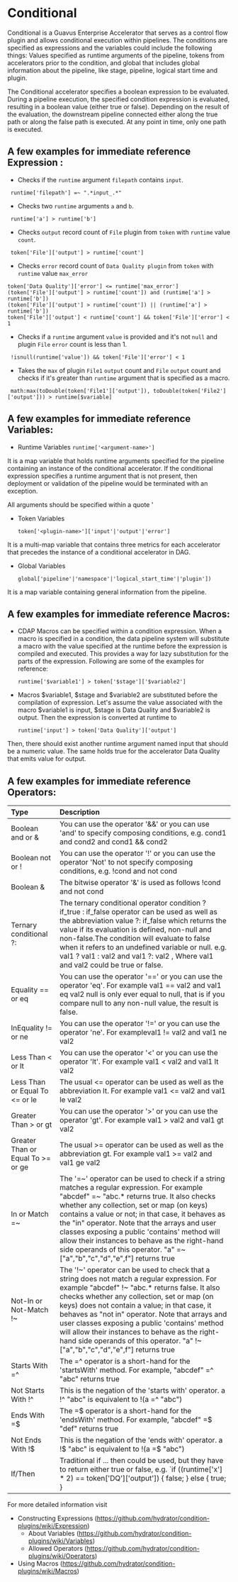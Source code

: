 # Conditional

Conditional is a Guavus Enterprise Accelerator that serves as a control flow plugin and allows conditional execution within
pipelines. The conditions are specified as expressions and the 
variables could include the following things: Values specified as runtime arguments of
the pipeline, tokens from accelerators prior to the condition, and global
that includes global information about the pipeline, like stage, pipeline,
logical start time and plugin.

The Conditional accelerator specifies a boolean expression to be evaluated.
During a pipeline execution, the specified condition expression is
evaluated, resulting in a boolean value (either true or false).
Depending on the result of the evaluation, the downstream pipeline
connected either along the true path or along the false path is
executed. At any point in time, only one path is executed.


## A few examples for immediate reference Expression :

* Checks if the `runtime` argument `filepath` contains `input`.
```
 runtime['filepath'] =~ ".*input_.*"
```

* Checks two `runtime` arguments `a` and `b`.
```
 runtime['a'] > runtime['b']
```

* Checks `output` record count of `File` plugin from `token` with `runtime` value `count`.
```
 token['File']['output'] > runtime['count']
```

* Checks `error` record count of `Data Quality plugin` from `token` with `runtime` value `max_error`
```
token['Data Quality']['error'] <= runtime['max_error']
(token['File']['output'] > runtime['count']) and (runtime['a'] > runtime['b'])
(token['File']['output'] > runtime['count']) || (runtime['a'] > runtime['b'])
token['File']['output'] < runtime['count'] && token['File']['error'] < 1
```

* Checks if a `runtime` argument `value` is provided and it's not `null` and plugin `File` `error` count is less than 1.
```
 !isnull(runtime['value']) && token['File']['error'] < 1
```

* Takes the `max` of plugin `File1` `output` count and `File` `output` count and checks if it's greater than `runtime` argument that is specified as a macro.
```
 math:max(toDouble(token['File1']['output']), toDouble(token['File2']['output'])) > runtime[$variable]
```

## A few examples for immediate reference Variables:

* Runtime Variables
```runtime['<argument-name>']```

It is a map variable that holds runtime arguments specified for the pipeline containing an instance of the conditional accelerator. If the conditional expression specifies a runtime argument that is not present, then deployment or validation of the pipeline would be terminated with an exception.

All arguments should be specified within a quote '

* Token Variables

   ```token['<plugin-name>']['input'|'output'|'error']```

It is a multi-map variable that contains three metrics for each accelerator that precedes the instance of a conditional accelerator in DAG.

* Global Variables

    ```global['pipeline'|'namespace'|'logical_start_time'|'plugin'])```

It is a map variable containing general information from the pipeline.

## A few examples for immediate reference Macros:

* CDAP Macros can be specified within a condition expression. When a macro is specified in a condition, the data pipeline system will substitute a macro with the value specified at the runtime before the expression is compiled and executed. This provides a way for lazy substitution for the parts of the expression. Following are some of the examples for reference:

  ```runtime['$variable1'] > token['$stage']['$variable2']```

* Macros $variable1, $stage and $variable2 are substituted before the compilation of expression. Let's assume the value associated with the macro $variable1 is input, $stage is Data Quality and $variable2 is output. Then the expression is converted at runtime to

  ```runtime['input'] > token['Data Quality']['output']```

Then, there should exist another runtime argument named input that should be a numeric value. The same holds true for the accelerator Data Quality that emits value for output.

## A few examples for immediate reference Operators:

| Type | Description |
| :------------ | :-------- |
| Boolean and or & | You can use the operator '&&' or you can use 'and' to specify composing conditions, e.g. cond1 and cond2 and cond1 && cond2 |
| Boolean not or ! | You can use the operator '!' or you can use the operator 'Not' to not specify composing conditions, e.g. !cond and not cond |
| Boolean & | The bitwise operator '&' is used as follows !cond and not cond |
| Ternary conditional ?: | The ternary conditional operator condition ? if_true : if_false operator can be used as well as the abbreviation value ?: if_false which returns the value if its evaluation is defined, non-null and non-false.The condition will evaluate to false when it refers to an undefined variable or null. e.g. val1 ? val1 : val2 and val1 ?: val2 , Where val1 and val2 could be true or false. |
| Equality == or eq | You can use the operator '==' or you can use the operator 'eq'. For example val1 == val2 and val1 eq val2 null is only ever equal to null, that is if you compare null to any non-null value, the result is false. |
| InEquality != or ne | You can use the operator '!='  or you can use the operator 'ne'. For exampleval1 != val2 and val1 ne val2 |
| Less Than < or lt | You can use the operator '<'  or you can use the operator 'lt'. For example val1 < val2 and val1 lt val2 |
| Less Than or Equal To <= or le | The usual <= operator can be used as well as the abbreviation lt. For example val1 <= val2 and val1 le val2 |
| Greater Than > or gt | You can use the operator '>' or you can use the operator 'gt'. For example val1 > val2 and val1 gt val2 |
| Greater Than or Equal To >= or ge | The usual >= operator can be used as well as the abbreviation gt. For example val1 >= val2 and val1 ge val2 |
| In or Match =~ | The '=~' operator can be used to check if a string matches a regular expression. For example "abcdef" =~ "abc.* returns true. It also checks whether any collection, set or map (on keys) contains a value or not; in that case, it behaves as the "in" operator. Note that the arrays and user classes exposing a public 'contains' method will allow their instances to behave as the right-hand side operands of this operator. "a" =~ ["a","b","c","d","e",f"] returns true |
| Not-In or Not-Match !~ | The '!~' operator can be used to check that a string does not match a regular expression. For example "abcdef" !~ "abc.* returns false. It also checks whether any collection, set or map (on keys) does not contain a value; in that case, it behaves as "not in" operator. Note that arrays and user classes exposing a public 'contains' method will allow their instances to behave as the right-hand side operands of this operator. "a" !~ ["a","b","c","d","e",f"] returns true |
| Starts With =^ | The =^ operator is a short-hand for the 'startsWith' method. For example, "abcdef" =^ "abc" returns true |
| Not Starts With !^ | This is the negation of the 'starts with' operator. a !^ "abc" is equivalent to !(a =^ "abc") |
| Ends With =$ | The =$ operator is a short-hand for the 'endsWith' method. For example, "abcdef" =$ "def" returns true |
| Not Ends With !$ | This is the negation of the 'ends with' operator. a !$ "abc" is equivalent to !(a =$ "abc") |
| If/Then | Traditional if ... then could be used, but they have to return either true or false, e.g. `if ((runtime['x'] * 2) == token['DQ']['output']) { false; } else { true; } |



For more detailed information visit

* Constructing Expressions (https://github.com/hydrator/condition-plugins/wiki/Expression)
  * About Variables (https://github.com/hydrator/condition-plugins/wiki/Variables)
  * Allowed Operators (https://github.com/hydrator/condition-plugins/wiki/Operators)
* Using Macros (https://github.com/hydrator/condition-plugins/wiki/Macros)

